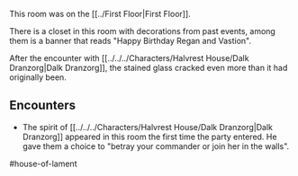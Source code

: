 This room was on the [[../First Floor|First Floor]].

There is a closet in this room with decorations from past events, among them is a banner that reads "Happy Birthday Regan and Vastion".

After the encounter with [[../../../Characters/Halvrest House/Dalk Dranzorg|Dalk Dranzorg]], the stained glass cracked even more than it had originally been.

## Encounters
- The spirit of [[../../../Characters/Halvrest House/Dalk Dranzorg|Dalk Dranzorg]] appeared in this room the first time the party entered. He gave them a choice to "betray your commander or join her in the walls".

#house-of-lament